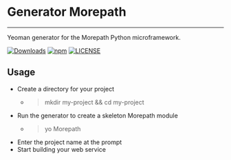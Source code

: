 # Generator Morepath
--------------------

Yeoman generator for the Morepath Python microframework.

[![Downloads](https://img.shields.io/npm/dm/generator-morepath.svg)](https://www.npmjs.com/package/generator-morepath) [![npm](https://img.shields.io/npm/v/generator-morepath.svg)](https://www.npmjs.com/package/generator-morepath) [![LICENSE](https://img.shields.io/npm/l/generator-morepath.svg)](LICENSE)

## Usage

* Create a directory for your project
    * >mkdir my-project && cd my-project
* Run the generator to create a skeleton Morepath module
    * >yo Morepath
* Enter the project name at the prompt
* Start building your web service
